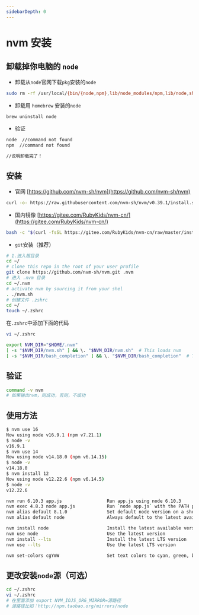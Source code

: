 ```yaml
---
sidebarDepth: 0
---
```


# nvm 安装

## 卸载掉你电脑的 `node`
- 卸载从`node`官网下载`pkg`安装的`node`
```sh
sudo rm -rf /usr/local/{bin/{node,npm},lib/node_modules/npm,lib/node,share/man/*/node.*}
```
- 卸载用 `homebrew` 安装的`node`
```sh
brew uninstall node
```
- 验证
```sh
node  //command not found
npm  //command not found

//说明卸载完了！
```

## 安装
- 官网 [https://github.com/nvm-sh/nvm](https://github.com/nvm-sh/nvm)
```sh
curl -o- https://raw.githubusercontent.com/nvm-sh/nvm/v0.39.1/install.sh | bash
```
- 国内镜像 [https://gitee.com/RubyKids/nvm-cn/](https://gitee.com/RubyKids/nvm-cn/)
```sh
bash -c "$(curl -fsSL https://gitee.com/RubyKids/nvm-cn/raw/master/install.sh)
```
- `git`安装（推荐）
```sh
# 1.进入根目录
cd ~/
# clone this repo in the root of your user profile
git clone https://github.com/nvm-sh/nvm.git .nvm
# 进入 .nvm 目录
cd ~/.nvm
# activate nvm by sourcing it from your shel
. ./nvm.sh
# 创建文件 .zshrc
cd ~/
touch ~/.zshrc
```
在`.zshrc`中添加下面的代码
```sh
vi ~/.zshrc
```
```sh
export NVM_DIR="$HOME/.nvm"
[ -s "$NVM_DIR/nvm.sh" ] && \. "$NVM_DIR/nvm.sh"  # This loads nvm
[ -s "$NVM_DIR/bash_completion" ] && \. "$NVM_DIR/bash_completion"  # This loads nvm bash_completion
```

## 验证
```sh
command -v nvm
# 如果输出nvm，则成功，否则，不成功
```

## 使用方法
```sh
$ nvm use 16
Now using node v16.9.1 (npm v7.21.1)
$ node -v
v16.9.1
$ nvm use 14
Now using node v14.18.0 (npm v6.14.15)
$ node -v
v14.18.0
$ nvm install 12
Now using node v12.22.6 (npm v6.14.5)
$ node -v
v12.22.6

nvm run 6.10.3 app.js                 Run app.js using node 6.10.3
nvm exec 4.8.3 node app.js            Run `node app.js` with the PATH pointing to node 4.8.3
nvm alias default 8.1.0               Set default node version on a shell
nvm alias default node                Always default to the latest available node version on a shell

nvm install node                      Install the latest available version
nvm use node                          Use the latest version
nvm install --lts                     Install the latest LTS version
nvm use --lts                         Use the latest LTS version

nvm set-colors cgYmW                  Set text colors to cyan, green, bold yellow, magenta, and white
```

## 更改安装`node`源（可选）
```sh
cd ~/.zshrc
vi ~/.zshrc
# 在里面添加 export NVM_IOJS_ORG_MIRROR=源路径
# 源路径比如：http://npm.taobao.org/mirrors/node
```